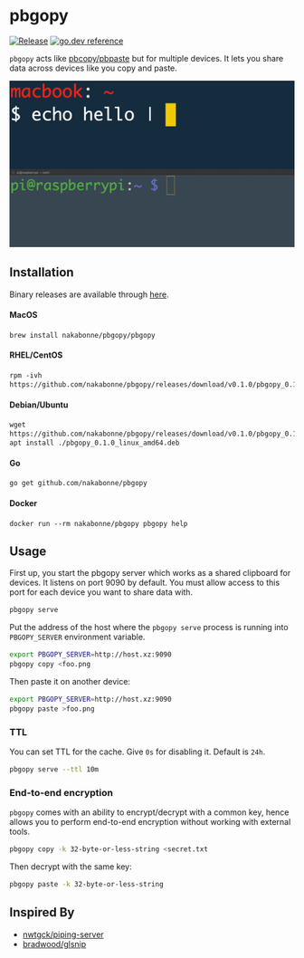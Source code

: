# pbgopy
[![Release](https://img.shields.io/github/release/nakabonne/pbgopy.svg?color=orange)](https://github.com/nakabonne/pbgopy/releases/latest)
[![go.dev reference](https://img.shields.io/badge/go.dev-reference-007d9c?logo=go&logoColor=white&style=flat-square)](https://pkg.go.dev/mod/github.com/nakabonne/pbgopy?tab=packages)

`pbgopy` acts like [pbcopy/pbpaste](https://www.unix.com/man-page/osx/1/pbcopy/) but for multiple devices. It lets you share data across devices like you copy and paste.

![Demo](assets/demo.gif)

## Installation
Binary releases are available through [here](https://github.com/nakabonne/pbgopy/releases).

#### MacOS

```
brew install nakabonne/pbgopy/pbgopy
```

#### RHEL/CentOS

```
rpm -ivh https://github.com/nakabonne/pbgopy/releases/download/v0.1.0/pbgopy_0.1.0_linux_amd64.rpm
```

#### Debian/Ubuntu

```
wget https://github.com/nakabonne/pbgopy/releases/download/v0.1.0/pbgopy_0.1.0_linux_amd64.deb
apt install ./pbgopy_0.1.0_linux_amd64.deb
```

#### Go

```
go get github.com/nakabonne/pbgopy
```

#### Docker

```
docker run --rm nakabonne/pbgopy pbgopy help
```

## Usage
First up, you start the pbgopy server which works as a shared clipboard for devices. It listens on port 9090 by default.
You must allow access to this port for each device you want to share data with.

```bash
pbgopy serve
```

Put the address of the host where the `pbgopy serve` process is running into `PBGOPY_SERVER` environment variable.

```bash
export PBGOPY_SERVER=http://host.xz:9090
pbgopy copy <foo.png
```

Then paste it on another device:

```bash
export PBGOPY_SERVER=http://host.xz:9090
pbgopy paste >foo.png
```

### TTL
You can set TTL for the cache. Give `0s` for disabling it. Default is `24h`.

```bash
pbgopy serve --ttl 10m
```

### End-to-end encryption
`pbgopy` comes with an ability to encrypt/decrypt with a common key, hence allows you to perform end-to-end encryption without working with external tools.

```bash
pbgopy copy -k 32-byte-or-less-string <secret.txt
```

Then decrypt with the same key:

```bash
pbgopy paste -k 32-byte-or-less-string
```

## Inspired By
- [nwtgck/piping-server](https://github.com/nwtgck/piping-server)
- [bradwood/glsnip](https://github.com/bradwood/glsnip)
